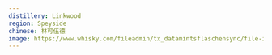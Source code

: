 ```yaml
---
distillery: Linkwood
region: Speyside
chinese: 林可伍德
image: https://www.whisky.com/fileadmin/tx_datamintsflaschensync/file-import/company_sign_b49ce26ded3c7e4e87a16575cc837a43.JPG
---
```

